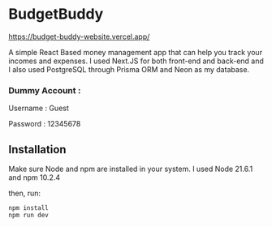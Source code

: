 # BudgetBuddy
https://budget-buddy-website.vercel.app/

A simple React Based money management app that can help you track your incomes and expenses. I used Next.JS for both front-end and back-end and I also used PostgreSQL through Prisma ORM and Neon as my database.

### Dummy Account :

Username : Guest

Password : 12345678

## Installation
Make sure Node and npm are installed in your system. I used Node 21.6.1 and npm 10.2.4

then, run:
```
npm install
npm run dev
```

